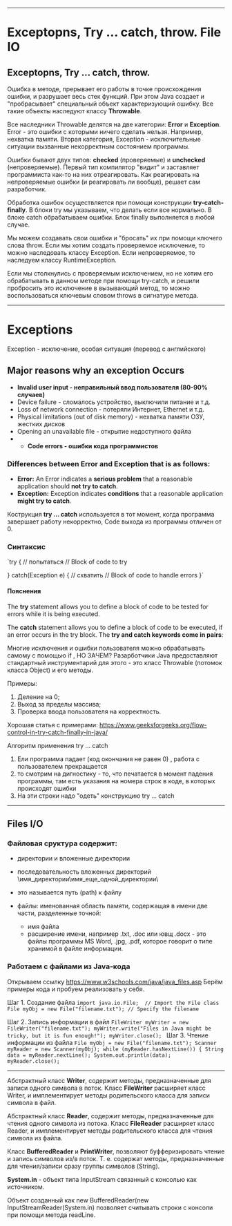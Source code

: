 

_____________________________________________

# Exceptopns, Try ... catch, throw. File IO

## Exceptopns, Try ... catch, throw.

Ошибка в методе, прерывает его работы в точке происхождения ошибки, и разрушает весь стек функций.
При этом Java создает и "пробрасывает" специальный объект характеризующий ошибку. 
Все такие объекты наследуют классу **Throwable**.

Все наследники Throwable делятся на две категории: **Error** и **Exception**. 
Error - это ошибки с которыми ничего сделать нельзя. Например, нехватка памяти.
Вторая категория, Exception - исключительные ситуации вызванные некорректным состоянием программы.

Ошибки бывают двух типов: **checked** (проверяемые) и **unchecked** (непроверяемые). 
Первый тип компилятор "видит" и заставляет программиста как-то на них отреагировать. 
Как реагировать на непроверяемые ошибки (и реагировать ли вообще), решает сам разработчик. 

Обработка ошибок осуществляется при помощи конструкции **try-catch-finally**. 
В блоки try мы указываем, что делать если все нормально. В блоке catch обрабатываем ошибки. 
Блок finally выполняется в любой случае.

Мы можем создавать свои ошибки и "бросать" их при помощи ключего слова throw. 
Если мы хотим создать проверяемое исключение, то можно наследовать классу Exception. 
Если непроверяемое, то наследуем классу RuntimeException.

Если мы столкнулись с проверяемым исключением, но не хотим его обрабатывать в данном методе при помощи 
try-catch, и решили пробросить это исключение в вызывающий метод, то можно воспользоваться ключевым 
словом throws в сигнатуре метода.
______________________

# Exceptions

Exception - исключение, особая ситуация (перевод с английского)

## Major reasons why an exception Occurs
* **Invalid user input - неправильный ввод пользователя (80-90% случаев)**
* Device failure - сломалось устройство, выключили питание и т.д.
* Loss of network connection - потеряли Интернет, Ethernet и т.д.
* Physical limitations (out of disk memory) - нехватка памяти ОЗУ, жестких дисков
* Opening an unavailable file - открытие недоступного файла
* * **Code errors - ошибки кода программистов**

### Differences between Error and Exception that is as follows:
* **Error:** An Error indicates a **serious problem** that a reasonable application
  should **not try to catch**.
* **Exception:** Exception indicates **conditions** that a reasonable application
  **might try to catch**.

Кострукция **try ... catch** используется в тот момент, когда программа завершает работу
некорректно, Code выхода из программы отличен от 0.

### Синтаксис
`try { // попытаться
//  Block of code to try

}
catch(Exception e) { // схватить
//  Block of code to handle errors
}`
#### Пояснения
The **try** statement allows you to define a block of code
to be tested for errors while it is being executed.

The **catch** statement allows you to define a block of code
to be executed, if an error occurs in the try block.
The **try and catch keywords come in pairs**:

Многие исключения и ошибки пользователя можно обрабатывать самому с помощью if , НО ЗАЧЕМ?
Разарботчики Java предоставляют стандартный инструментарий для этого -
это класс Throwable (потомок класса Object) и его методы.

Примеры:
1. Деление на 0;
2. Выход за пределы массива;
3. Проверка ввода пользователя на корректность.

Хорошая статья с примерами:
https://www.geeksforgeeks.org/flow-control-in-try-catch-finally-in-java/

Алгоритм применения try ... catch
1. Ели программа падает (код окончания не равен 0) , работа с пользователем прекращается
2. то смотрим на дигностику - то, что печатается в момент падения программы, там есть указания на номера строк
   в коде, в которых происходят ошибки
3. На эти строки надо "одеть" конструкцию try ... catch

________________________________________

## Files I/O

### Файловая сруктура содержит:
- директории и вложенные директории
- последовательность вложенных директорий \имя_директории\имя_еще_одной_директории\
- это называется путь (path) к файлу

- файлы: именованная область памяти, содержащая в имени две части, разделенные точной:
    - имя файла
    - расширение имени, например .txt, .doc или ювщ .docx - это файлы программы MS Word, .jpg, .pdf, которое говорит
      о типе хранимой в файле информации.

### Работаем с файлами из Java-кода
Открываем ссылку
https://www.w3schools.com/java/java_files.asp
Берём примеры кода и пробуем реализовать у себя.

Шаг 1. Создание файла
`import java.io.File;  // Import the File class
File myObj = new File("filename.txt"); // Specify the filename`

Шаг 2. Запись информации в файл
`FileWriter myWriter = new FileWriter("filename.txt");
myWriter.write("Files in Java might be tricky, but it is fun enough!");
myWriter.close();
`
Шаг 3. Чтение информации из файла
`File myObj = new File("filename.txt");
Scanner myReader = new Scanner(myObj);
while (myReader.hasNextLine()) {
String data = myReader.nextLine();
System.out.println(data);`
`myReader.close();`

________________________________________

Абстрактный класс **Writer**, содержит методы, предназначенные для записи одного символа в поток. 
Класс **FileWriter** расширяет класс Writer, и имплементирует методы родительского класса для записи 
символа в файл.

Абстрактный класс **Reader**, содержит методы, предназначенные для чтения одного символа из потока. 
Класс **FileReader** расширяет класс Reader, и имплементирует методы родительского класса для чтения 
символа из файла.

Класс **BufferedReader** и **PrintWriter**, позволяют буфферизировать чтение и запись символов из/в поток. 
Т. е. содержат методы, предназначенные для чтения/записи сразу группы символов (String).

**System.in** - объект типа InputStream связанный с консолью как источником. 

Объект созданный как new BufferedReader(new InputStreamReader(System.in) позволяет считывать строки 
с консоли при помощи метода readLine.


